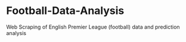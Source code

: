 # Football-Data-Analysis
Web Scraping of English Premier League (football) data and prediction analysis
